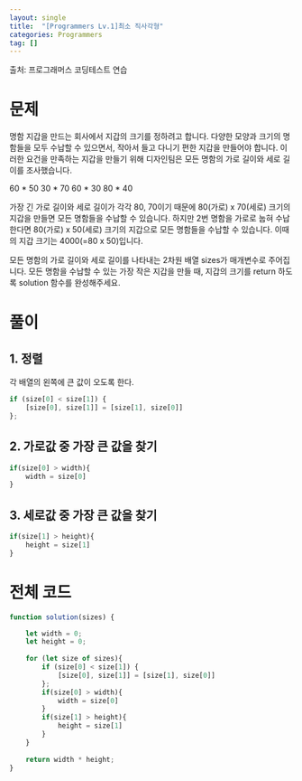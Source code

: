 ```yaml
---
layout: single
title:  "[Programmers Lv.1]최소 직사각형"
categories: Programmers
tag: []
---
```

출처: 프로그래머스 코딩테스트 연습

# 문제
명함 지갑을 만드는 회사에서 지갑의 크기를 정하려고 합니다. 다양한 모양과 크기의 명함들을 모두 수납할 수 있으면서, 작아서 들고 다니기 편한 지갑을 만들어야 합니다. 이러한 요건을 만족하는 지갑을 만들기 위해 디자인팀은 모든 명함의 가로 길이와 세로 길이를 조사했습니다.


60 * 50
30 * 70
60 * 30
80 * 40

가장 긴 가로 길이와 세로 길이가 각각 80, 70이기 때문에 80(가로) x 70(세로) 크기의 지갑을 만들면 모든 명함들을 수납할 수 있습니다. 하지만 2번 명함을 가로로 눕혀 수납한다면 80(가로) x 50(세로) 크기의 지갑으로 모든 명함들을 수납할 수 있습니다. 이때의 지갑 크기는 4000(=80 x 50)입니다.

모든 명함의 가로 길이와 세로 길이를 나타내는 2차원 배열 sizes가 매개변수로 주어집니다. 모든 명함을 수납할 수 있는 가장 작은 지갑을 만들 때, 지갑의 크기를 return 하도록 solution 함수를 완성해주세요.

# 풀이
## 1. 정렬
각 배열의 왼쪽에 큰 값이 오도록 한다. 
```javascript
if (size[0] < size[1]) {
    [size[0], size[1]] = [size[1], size[0]]
};
```

## 2. 가로값 중 가장 큰 값을 찾기

```javascript
if(size[0] > width){
    width = size[0]
}
```

## 3. 세로값 중 가장 큰 값을 찾기

```javascript
if(size[1] > height){
    height = size[1]
}
```


# 전체 코드
```javascript
function solution(sizes) {

    let width = 0;
    let height = 0;
    
    for (let size of sizes){
        if (size[0] < size[1]) {
            [size[0], size[1]] = [size[1], size[0]]
        };
        if(size[0] > width){
            width = size[0]
        }
        if(size[1] > height){
            height = size[1]
        }     
    }
    
    return width * height;
}
```


